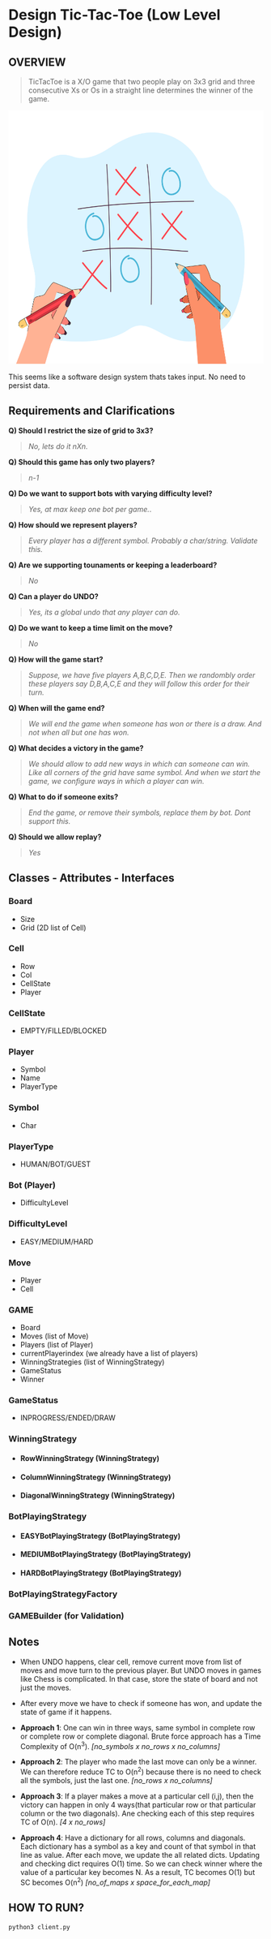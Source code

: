 # Design Tic-Tac-Toe (Low Level Design)

## **OVERVIEW**

> TicTacToe is a X/O game that two people play on 3x3 grid and three consecutive Xs or Os in a straight line determines the winner of the game. 

<p>
    <img src="tic_tac_toe.jpg" width="1000" height="500" />
</p>

This seems like a software design system thats takes input. No need to persist data.

## Requirements and Clarifications

**Q) Should I restrict the size of grid to 3x3?**

> _No, lets do it nXn._

**Q) Should this game has only two players?**

> _n-1_

**Q) Do we want to support bots with varying difficulty level?**

> _Yes, at max keep one bot per game._.

**Q) How should we represent players?**

> _Every player has a different symbol. Probably a char/string. Validate this._

**Q) Are we supporting tounaments or keeping a leaderboard?**

> _No_

**Q) Can a player do UNDO?**

> _Yes, its a global undo that any player can do._

**Q) Do we want to keep a time limit on the move?**

> _No_

**Q) How will the game start?**

> _Suppose, we have five players A,B,C,D,E. Then we randombly order these players say D,B,A,C,E and they will follow this order for their turn._

**Q) When will the game end?**

> _We will end the game when someone has won or there is a draw. And not when all but one has won._

**Q) What decides a victory in the game?**

> _We should allow to add new ways in which can someone can win. Like all corners of the grid have same symbol. And when we start the game, we configure ways in which a player can win._

**Q) What to do if someone exits?**

> _End the game, or remove their symbols, replace them by bot. Dont support this._

**Q) Should we allow replay?**

> _Yes_

## Classes - Attributes - Interfaces 

### Board
- Size
- Grid (2D list of Cell)

### Cell
- Row
- Col
- CellState
- Player

### CellState
- EMPTY/FILLED/BLOCKED

### Player
- Symbol
- Name
- PlayerType

### Symbol
- Char

### PlayerType
- HUMAN/BOT/GUEST
 
### Bot (Player)
- DifficultyLevel

### DifficultyLevel
- EASY/MEDIUM/HARD

### Move
- Player
- Cell

### GAME
- Board
- Moves (list of Move)
- Players (list of Player)
- currentPlayerindex (we already have a list of players)
- WinningStrategies (list of WinningStrategy)
- GameStatus 
- Winner

### GameStatus
- INPROGRESS/ENDED/DRAW

### WinningStrategy

- #### RowWinningStrategy (WinningStrategy)
- #### ColumnWinningStrategy (WinningStrategy)
- #### DiagonalWinningStrategy (WinningStrategy)

### BotPlayingStrategy

- #### EASYBotPlayingStrategy (BotPlayingStrategy)
- #### MEDIUMBotPlayingStrategy (BotPlayingStrategy)
- #### HARDBotPlayingStrategy (BotPlayingStrategy)

### BotPlayingStrategyFactory

### GAMEBuilder (for Validation)

## Notes

- When UNDO happens, clear cell, remove current move from list of moves and move turn to the previous player. But UNDO moves in games like Chess is complicated. In that case, store the state of board and not just the moves.

- After every move we have to check if someone has won, and update the state of game if it happens.

- **Approach 1**: One can win in three ways, same symbol in complete row or complete row or complete diagonal. Brute force approach has a Time Complexity of O(n<sup>3</sup>). *[no_symbols x no_rows x no_columns]*

- **Approach 2**: The player who made the last move can only be a winner. We can therefore reduce TC to O(n<sup>2</sup>) because there is no need to check all the symbols, just the last one. *[no_rows x no_columns]*

- **Approach 3**: If a player makes a move at a particular cell (i,j), then the victory can happen in only 4 ways(that particular row or that particular column or the two diagonals). Ane checking each of this step requires TC of O(n). *[4 x no_rows]*

- **Approach 4**: Have a dictionary for all rows, columns and diagonals. Each dictionary has a symbol as a key and count of that symbol in that line as value. After each move, we update the all related dicts. Updating and checking dict requires O(1) time. So we can check winner where the value of a particular key becomes N. As a result, TC becomes O(1) but SC becomes O(n<sup>2</sup>) *[no_of_maps x space_for_each_map]*

## HOW TO RUN?
```python 
python3 client.py
```
